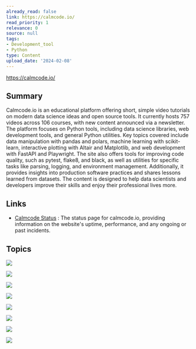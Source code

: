 ```yaml
---
already_read: false
link: https://calmcode.io/
read_priority: 1
relevance: 0
source: null
tags:
- Development_tool
- Python
type: Content
upload_date: '2024-02-08'
---
```


https://calmcode.io/
## Summary

Calmcode.io is an educational platform offering short, simple video tutorials on modern data science ideas and open source tools. It currently hosts 757 videos across 106 courses, with new content announced via a newsletter. The platform focuses on Python tools, including data science libraries, web development tools, and general Python utilities. Key topics covered include data manipulation with pandas and polars, machine learning with scikit-learn, interactive plotting with Altair and Matplotlib, and web development with FastAPI and Playwright. The site also offers tools for improving code quality, such as pytest, flake8, and black, as well as utilities for specific tasks like parsing, logging, and environment management. Additionally, it provides insights into production software practices and shares lessons learned from datasets. The content is designed to help data scientists and developers improve their skills and enjoy their professional lives more.
## Links

- [Calmcode Status](https://status.calmcode.io) : The status page for calmcode.io, providing information on the website's uptime, performance, and any ongoing or past incidents.

## Topics

![](topics/Library/Altair)

![](topics/Library/Annoy)

![](topics/Library/Ibis)

![](topics/Library/JAX)

![](topics/Library/Scikit%20learn)

![](topics/Library/SymPy)

![](topics/Library/polars)

![](topics/Concept/Ray)
